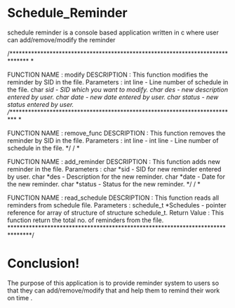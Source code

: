 # Schedule_Reminder
schedule reminder is a console based application written in c where user can add/remove/modify the reminder

/****************************************************************************** *

FUNCTION NAME   :   modify
DESCRIPTION     : This function modifies the reminder by SID in the file.
Parameters     : int line - Line number of schedule in the file.
                 char *sid - SID which you want to modify.
                 char *des - new description entered by user.
                 char *date - new date entered by user.
                 char *status - new status entered by user.
/****************************************************************************** *

FUNCTION NAME   :   remove_func
DESCRIPTION     :   This function removes the reminder by SID in the file. 
Parameters     :  int line - int line - Line number of schedule in the file. 
*/ / *

FUNCTION NAME   :   add_reminder
DESCRIPTION     :   This function adds new reminder in the file.
Parameters     : char *sid - SID for new reminder entered by user.
                 char *des - Description for the new reminder.
                 char *date - Date for the new reminder. 
                 char *status - Status for the new reminder. 
*/ / *

FUNCTION NAME   :   read_schedule
DESCRIPTION     :   This function reads all reminders from schedule file.
Parameters     : schedule_t *Schedules - pointer reference for array of structure of structure schedule_t.
Return Value  : This function return the total no. of reminders from the file. 
*******************************************************************************/



# Conclusion!
The purpose of this application is to provide reminder system to users so that they can add/remove/modify that and help them to remind their work on time .
